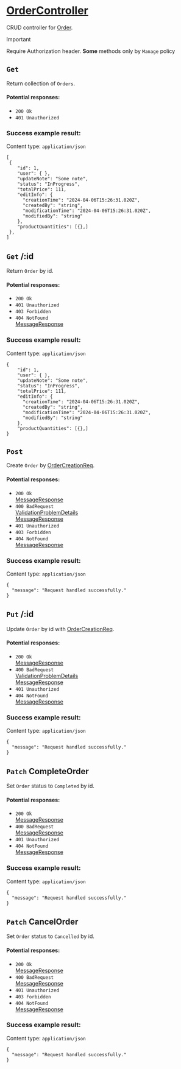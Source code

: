 # [OrderController](../../ProjectTisa/Controllers/BusinessControllers/CrudControllers/OrderController.cs)
CRUD controller for [Order](../../ProjectTisa/Models/BusinessLogic/Order.cs).
> [!IMPORTANT]
> Require Authorization header. **Some** methods only by `Manage` policy
## `Get` 
Return collection of `Orders`.
#### Potential responses:
* `200 Ok`
* `401 Unauthorized`
### Success example result:
Content type: `application/json`
```
[
 {
    "id": 1,
    "user": { },
    "updateNote": "Some note",
    "status": "InProgress",
    "totalPrice": 111,
    "editInfo": {
      "creationTime": "2024-04-06T15:26:31.020Z",
      "createdBy": "string",
      "modificationTime": "2024-04-06T15:26:31.020Z",
      "modifiedBy": "string"
    },
    "productQuantities": [{},]
 },
]
```
## `Get` /:id
Return `Order` by id.
#### Potential responses:
* `200 Ok`
* `401 Unauthorized`
* `403 Forbidden`
* `404 NotFound`<br>[MessageResponse](../../ProjectTisa/Controllers/GeneralData/Responses/MessageResponse.cs)
### Success example result:
Content type: `application/json`
```
{
    "id": 1,
    "user": { },
    "updateNote": "Some note",
    "status": "InProgress",
    "totalPrice": 111,
    "editInfo": {
      "creationTime": "2024-04-06T15:26:31.020Z",
      "createdBy": "string",
      "modificationTime": "2024-04-06T15:26:31.020Z",
      "modifiedBy": "string"
    },
    "productQuantities": [{},]
}
```
## `Post` 
Create `Order` by [OrderCreationReq](../../ProjectTisa/Controllers/GeneralData/Requests/CreationReq/OrderCreationReq.cs).
#### Potential responses:
* `200 Ok`<br>[MessageResponse](../../ProjectTisa/Controllers/GeneralData/Responses/MessageResponse.cs)
* `400 BadRequest`<br>[ValidationProblemDetails](https://learn.microsoft.com/en-us/dotnet/api/microsoft.aspnetcore.mvc.validationproblemdetails)<br>[MessageResponse](../../ProjectTisa/Controllers/GeneralData/Responses/MessageResponse.cs)
* `401 Unauthorized`
* `403 Forbidden`
* `404 NotFound`<br>[MessageResponse](../../ProjectTisa/Controllers/GeneralData/Responses/MessageResponse.cs)
### Success example result:
Content type: `application/json`
```
{
  "message": "Request handled successfully."
}
```
## `Put` /:id
Update `Order` by id with [OrderCreationReq](../../ProjectTisa/Controllers/GeneralData/Requests/CreationReq/OrderCreationReq.cs).
#### Potential responses:
* `200 Ok`<br>[MessageResponse](../../ProjectTisa/Controllers/GeneralData/Responses/MessageResponse.cs)
* `400 BadRequest`<br>[ValidationProblemDetails](https://learn.microsoft.com/en-us/dotnet/api/microsoft.aspnetcore.mvc.validationproblemdetails)<br>[MessageResponse](../../ProjectTisa/Controllers/GeneralData/Responses/MessageResponse.cs)
* `401 Unauthorized`
* `404 NotFound`<br>[MessageResponse](../../ProjectTisa/Controllers/GeneralData/Responses/MessageResponse.cs)
### Success example result:
Content type: `application/json`
```
{
  "message": "Request handled successfully."
}
```
## `Patch` CompleteOrder
Set `Order` status to `Completed` by id.
#### Potential responses:
* `200 Ok`<br>[MessageResponse](../../ProjectTisa/Controllers/GeneralData/Responses/MessageResponse.cs)
* `400 BadRequest`<br>[MessageResponse](../../ProjectTisa/Controllers/GeneralData/Responses/MessageResponse.cs)
* `401 Unauthorized`
* `404 NotFound`<br>[MessageResponse](../../ProjectTisa/Controllers/GeneralData/Responses/MessageResponse.cs)
### Success example result:
Content type: `application/json`
```
{
  "message": "Request handled successfully."
}
```
## `Patch` CancelOrder
Set `Order` status to `Cancelled` by id.
#### Potential responses:
* `200 Ok`<br>[MessageResponse](../../ProjectTisa/Controllers/GeneralData/Responses/MessageResponse.cs)
* `400 BadRequest`<br>[MessageResponse](../../ProjectTisa/Controllers/GeneralData/Responses/MessageResponse.cs)
* `401 Unauthorized`
* `403 Forbidden`
* `404 NotFound`<br>[MessageResponse](../../ProjectTisa/Controllers/GeneralData/Responses/MessageResponse.cs)
### Success example result:
Content type: `application/json`
```
{
  "message": "Request handled successfully."
}
```